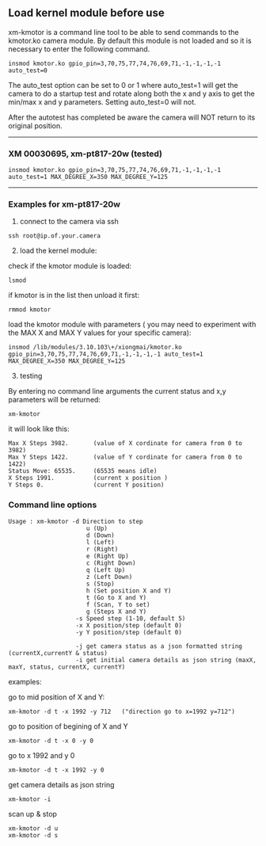 
## Load kernel module before use
xm-kmotor is a command line tool to be able to send commands to the kmotor.ko camera module. By default this module is not loaded and so it is necessary to enter the following command.   

```
insmod kmotor.ko gpio_pin=3,70,75,77,74,76,69,71,-1,-1,-1,-1 auto_test=0
```
The auto_test option can be set to 0 or 1 where auto_test=1 will get the camera to do a startup test and rotate along both the x and y axis to get the min/max x and y parameters. Setting auto_test=0 will not. 

After the autotest has completed be aware the camera will NOT return to its original position. 

-----

### ХМ 00030695, xm-pt817-20w (tested)

```
insmod kmotor.ko gpio_pin=3,70,75,77,74,76,69,71,-1,-1,-1,-1 auto_test=1 MAX_DEGREE_X=350 MAX_DEGREE_Y=125
```

-----

### Examples for xm-pt817-20w

1) connect to the camera via ssh
```
ssh root@ip.of.your.camera
```
2) load the kernel module:

check if the kmotor module is loaded:
```
lsmod
```
if kmotor is in the list then unload it first:
```
rmmod kmotor
```
load the kmotor module with parameters ( you may need to experiment with the MAX X and MAX Y values for your specific camera):

```
insmod /lib/modules/3.10.103\+/xiongmai/kmotor.ko gpio_pin=3,70,75,77,74,76,69,71,-1,-1,-1,-1 auto_test=1 MAX_DEGREE_X=350 MAX_DEGREE_Y=125
```

3) testing

By entering no command line arguments the current status and x,y parameters will be returned:
```
xm-kmotor
```
it will look like this:
```
Max X Steps 3982.       (value of X cordinate for camera from 0 to 3982)
Max Y Steps 1422.       (value of Y cordinate for camera from 0 to 1422)
Status Move: 65535.     (65535 means idle)
X Steps 1991.           (current x position )
Y Steps 0.              (current Y position)
```

### Command line options
```
Usage : xm-kmotor -d Direction to step 
                      u (Up)
                      d (Down)
                      l (Left)
                      r (Right)
                      e (Right Up)
                      c (Right Down)
                      q (Left Up)
                      z (Left Down)
                      s (Stop)
                      h (Set position X and Y)
                      t (Go to X and Y)
                      f (Scan, Y to set)
                      g (Steps X and Y)             
                   -s Speed step (1-10, default 5)
                   -x X position/step (default 0)
                   -y Y position/step (default 0)
                   
                   -j get camera status as a json formatted string (currentX,currentY & status)
                   -i get initial camera details as json string (maxX, maxY, status, currentX, currentY)
```          

examples:

go to mid position of X and Y:
```
xm-kmotor -d t -x 1992 -y 712   ("direction go to x=1992 y=712")
```
go to position of begining of X and Y
```
xm-kmotor -d t -x 0 -y 0 
```
go to x 1992 and y 0
```
xm-kmotor -d t -x 1992 -y 0 
```
get camera details as json string
```
xm-kmotor -i
```
scan up & stop
```
xm-kmotor -d u
xm-kmotor -d s
```

